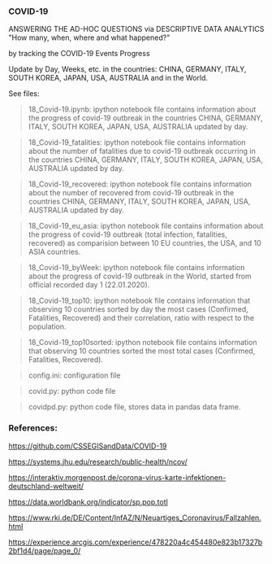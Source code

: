 ### COVID-19 

ANSWERING THE AD-HOC QUESTIONS via DESCRIPTIVE DATA ANALYTICS
"How many, when, where and what happened?"

by tracking the COVID-19 Events Progress 

Update by Day, Weeks, etc. in the countries: CHINA, GERMANY, ITALY, SOUTH KOREA, JAPAN, USA, AUSTRALIA and in the World.

See files: 
> 18_Covid-19.ipynb: ipython notebook file contains information about the progress of covid-19 outbreak in the countries CHINA, GERMANY, ITALY, SOUTH KOREA, JAPAN, USA, AUSTRALIA updated by day.

> 18_Covid-19_fatalities: ipython notebook file contains information about the number of fatalities due to covid-19 outbreak occurring in the countries  CHINA, GERMANY, ITALY, SOUTH KOREA, JAPAN, USA, AUSTRALIA updated by day.

> 18_Covid-19_recovered: ipython notebook file contains information about the number of recovered from covid-19 outbreak in the countries CHINA, GERMANY, ITALY, SOUTH KOREA, JAPAN, USA, AUSTRALIA updated by day.

> 18_Covid-19_eu_asia: ipython notebook file contains information about the progress of covid-19 outbreak (total infection, fatalities, recovered) as comparision between 10 EU countries, the USA, and 10 ASIA countries.

> 18_Covid-19_byWeek: ipython notebook file contains information about the progress of covid-19 outbreak in the World, started from official recorded day 1 (22.01.2020).

> 18_Covid-19_top10: ipython notebook file contains information that observing 10 countries sorted by day the most cases (Confirmed, Fatalities, Recovered) and their correlation, ratio with respect to the population.

> 18_Covid-19_top10sorted: ipython notebook file contains information that observing 10 countries sorted the most total cases (Confirmed, Fatalities, Recovered).

> config.ini: configuration file

> covid.py: python code file

> covidpd.py: python code file, stores data in pandas data frame.

### References:

https://github.com/CSSEGISandData/COVID-19

https://systems.jhu.edu/research/public-health/ncov/

https://interaktiv.morgenpost.de/corona-virus-karte-infektionen-deutschland-weltweit/

https://data.worldbank.org/indicator/sp.pop.totl

https://www.rki.de/DE/Content/InfAZ/N/Neuartiges_Coronavirus/Fallzahlen.html

https://experience.arcgis.com/experience/478220a4c454480e823b17327b2bf1d4/page/page_0/